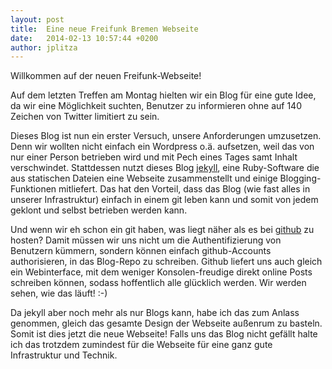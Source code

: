 ```yaml
---
layout: post
title:  Eine neue Freifunk Bremen Webseite
date:   2014-02-13 10:57:44 +0200
author: jplitza
---
```


Willkommen auf der neuen Freifunk-Webseite!

Auf dem letzten Treffen am Montag hielten wir ein Blog für eine gute Idee, da wir eine Möglichkeit suchten, Benutzer zu informieren ohne auf 140 Zeichen von Twitter limitiert zu sein.

Dieses Blog ist nun ein erster Versuch, unsere Anforderungen umzusetzen. Denn wir wollten nicht einfach ein Wordpress o.ä. aufsetzen, weil das von nur einer Person betrieben wird und mit Pech eines Tages samt Inhalt verschwindet. Stattdessen nutzt dieses Blog [jekyll], eine Ruby-Software die aus statischen Dateien eine Webseite zusammenstellt und einige Blogging-Funktionen mitliefert. Das hat den Vorteil, dass das Blog (wie fast alles in unserer Infrastruktur) einfach in einem git leben kann und somit von jedem geklont und selbst betrieben werden kann.

Und wenn wir eh schon ein git haben, was liegt näher als es bei [github] zu hosten? Damit müssen wir uns nicht um die Authentifizierung von Benutzern kümmern, sondern können einfach github-Accounts authorisieren, in das Blog-Repo zu schreiben. Github liefert uns auch gleich ein Webinterface, mit dem weniger Konsolen-freudige direkt online Posts schreiben können, sodass hoffentlich alle glücklich werden. Wir werden sehen, wie das läuft! :-)

Da jekyll aber noch mehr als nur Blogs kann, habe ich das zum Anlass genommen, gleich das gesamte Design der Webseite außenrum zu basteln. Somit ist dies jetzt die neue Webseite! Falls uns das Blog nicht gefällt halte ich das trotzdem zumindest für die Webseite für eine ganz gute Infrastruktur und Technik.

[jekyll]:    http://jekyllrb.com
[github]:    http://github.com
